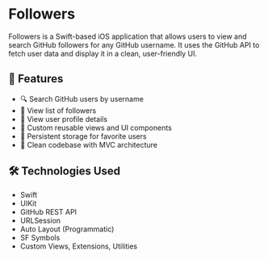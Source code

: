 # Followers

Followers is a Swift-based iOS application that allows users to view and search GitHub followers for any GitHub username. It uses the GitHub API to fetch user data and display it in a clean, user-friendly UI.

## 🚀 Features

- 🔍 Search GitHub users by username
- 👥 View list of followers
- 📄 View user profile details
- 📁 Custom reusable views and UI components
- 💾 Persistent storage for favorite users
- 🧰 Clean codebase with MVC architecture

## 🛠 Technologies Used

- Swift
- UIKit
- GitHub REST API
- URLSession
- Auto Layout (Programmatic)
- SF Symbols
- Custom Views, Extensions, Utilities
